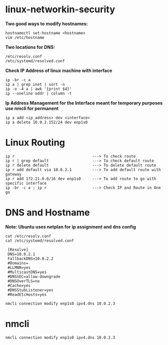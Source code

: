 # linux-networkin-security
**Two good ways to modify hostnames:**
```
hostnamectl set-hostname <hostname>
vim /etc/hostname
```
**Two locations for DNS:**
```
/etc/resolv.conf
/etc/systemd/resolved.conf
```
**Check IP Address of linux machine with interface**
```
ip -br -c a
ip a | grep inet | sort -n
ip -o -4 a | awk '{print $4}'
ip --oneline addr | column -t
```
**Ip Address Management for the Interface meant for temporary purposes use nmcli for permanent**
```
ip a add <ip_address> dev <interface>
ip a delete 10.0.2.152/24 dev enp1s0

```
# Linux Routing
```
ip r                                  ---> To check route
ip r | grep default                   ---> To check default route
ip r delete default                   ---> To delete default route
ip r add default via 10.0.2.1         ---> To add default route with gateway
ip r add 172.21.0.0/16 dev enp1s0     ---> To add route to go with specific interface
ip -br -c a ; ip r                    ---> Check IP and Route in One go
```
# DNS and Hostname
**Note: Ubuntu uses netplan for ip assignment and dns config**
```
cat /etc/resolv.conf
cat /etc/systemd/resolved.conf

 [Resolve]
 DNS=10.0.2.1
 FallbackDNS=10.0.2.2
 #Domains=
 #LLMNR=yes
 #MulticastDNS=yes
 #DNSSEC=allow-downgrade
 #DNSOverTLS=no
 #Cache=yes
 #DNSStubListener=yes
 #ReadEtcHosts=yes

nmcli connection modify enp1s0 ipv4.dns 10.0.2.3
```
# nmcli
```
nmcli connection modify enp1s0 ipv4.dns 10.0.2.3
```

